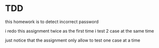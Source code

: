# TDD
this homework is to detect incorrect password

i redo this assignment twice as the first time i test 2 case at the same time

just notice that the assignment only allow to test one case at a time
